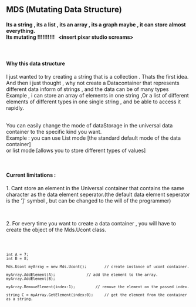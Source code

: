 <h2>
	MDS (Mutating Data Structure)
</h2>
<h4>
	Its a string , its a list , its an array , its a graph maybe , it can store almost 
	everything.
	<br>
	Its mutating !!!!!!!!!!	&nbsp; &#60;insert pixar studio screams&#62;
</h4>
<br>
<h4>
	Why this data structure
</h4>
	I just wanted to try creating a string that is a collection . Thats the first idea. 
	And then i just thought , why not create a Datacontainer that represents different data inform of strings , and the data can be of many types 
<br>
	Example , i can store an array of elements in one string ,Or a list of different elements of different types in one single string , and be able to access it rapidly. 	
<br>
<br>
<p>
	You can easily change the mode of dataStorage in the universal data container to the specific kind you want.
<br>
	Example : you can use List mode [the standard default mode of the data container] 
<br>
	or list mode [allows you to store different types of values]
<br>
</p>

<br>
<h4>Current limitations : </h4>
	<p>1.&nbsp;Cant store an element in the Universal container that contains the same character as the data element seperator.(the default data element seperator is the ']' symbol , but can be changed to the will of the programmer)</p>
	<br>
	<p>2.&nbsp;For every time you want to create a data container , you will have to create the object of the Mds.Ucont class.</p>


<!--Example code section -->

<code>

	int A = 7;
	int B = 8;

	Mds.Ucont myArray = new Mds.Ucont();		// create instance of ucont container.

	myArray.AddElement(A);				// add the element to the array.
	myArray.AddElement(B);

	myArray.RemoveElement(index:1);			// remove the element on the passed index.

	string C = myArray.GetElement(index:0);		// get the element from the container as a string.
	
</code>
